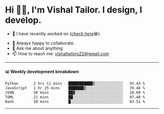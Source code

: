 # Hi 👋🏻, I'm Vishal Tailor. I design, I develop.

- 🔭 I have recently worked on ([check here](https://vishaltailor.com)😁).
<!-- - 🎦 Currently watching: JavaScript: The Hard Parts By Will Sentance. -->
- 👯 Always happy to collaborate.
- 💬 Ask me about anything
- 📫 How to reach me: <a href="mailto:vishaltailors22@gmail.com">vishaltailors22@gmail.com</a>

<hr /> 
<h4>📊 Weekly development breakdown</h4>
<!--START_SECTION:waka-->

```txt
Python       2 hrs 11 mins   ███████████▒░░░░░░░░░░░░░   45.43 %
JavaScript   1 hr 25 mins    ███████▒░░░░░░░░░░░░░░░░░   29.46 %
JSON         30 mins         ██▓░░░░░░░░░░░░░░░░░░░░░░   10.60 %
TOML         21 mins         ██░░░░░░░░░░░░░░░░░░░░░░░   07.48 %
Bash         10 mins         █░░░░░░░░░░░░░░░░░░░░░░░░   03.51 %
```

<!--END_SECTION:waka-->
<hr /> 

<!-- ![](./profile-3d-contrib/profile-green-animate.svg) -->
